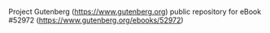 Project Gutenberg (https://www.gutenberg.org) public repository for
eBook #52972 (https://www.gutenberg.org/ebooks/52972)
